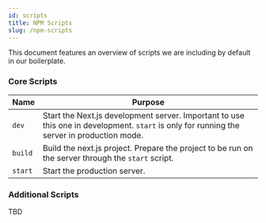 ```yaml
---
id: scripts
title: NPM Scripts
slug: /npm-scripts
---
```


This document features an overview of scripts we are including by default in our boilerplate.

### Core Scripts

| Name | Purpose |
| --- | --- |
| `dev` | Start the Next.js development server. Important to use this one in development. `start` is only for running the server in production mode.|
| `build` | Build the next.js project. Prepare the project to be run on the server through the `start` script. |
| `start` | Start the production server. |

### Additional Scripts

TBD